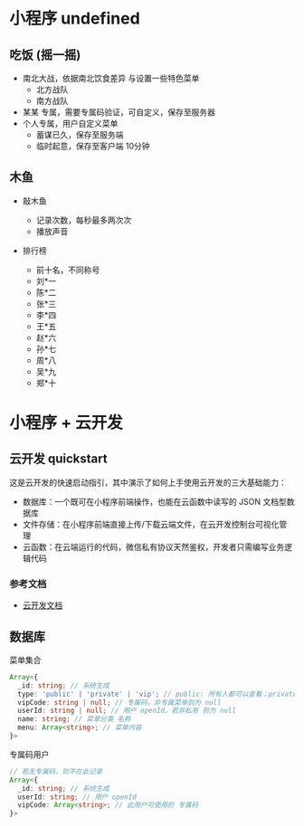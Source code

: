 # 小程序  undefined

## 吃饭 (摇一摇)

 - 南北大战，依据南北饮食差异 与设置一些特色菜单
   - 北方战队
   - 南方战队
 - 某某 专属，需要专属码验证，可自定义，保存至服务器
 - 个人专属，用户自定义菜单
   - 蓄谋已久，保存至服务端
   - 临时起意，保存至客户端 10分钟

## 木鱼

 - 敲木鱼
   - 记录次数，每秒最多两次次
   - 播放声音

 - 排行榜
   - 前十名，不同称号
   - 刘*一
   - 陈*二
   - 张*三
   - 李*四
   - 王*五
   - 赵*六
   - 孙*七
   - 周*八
   - 吴*九
   - 郑*十


# 小程序 + 云开发

## 云开发 quickstart

这是云开发的快速启动指引，其中演示了如何上手使用云开发的三大基础能力：

- 数据库：一个既可在小程序前端操作，也能在云函数中读写的 JSON 文档型数据库
- 文件存储：在小程序前端直接上传/下载云端文件，在云开发控制台可视化管理
- 云函数：在云端运行的代码，微信私有协议天然鉴权，开发者只需编写业务逻辑代码

### 参考文档

- [云开发文档](https://developers.weixin.qq.com/miniprogram/dev/wxcloud/basis/getting-started.html)

## 数据库

菜单集合
```typeScript
Array<{
  _id: string; // 系统生成
  type: 'public' | 'private' | 'vip'; // public: 所有人都可以查看；private: 个人自定义数据；code: 专属码匹配可查看
  vipCode: string | null; // 专属码，非专属菜单则为 null
  userId: string | null; // 用户 openId，若非私有 则为 null
  name: string; // 菜单分类 名称
  menu: Array<string>; // 菜单内容
}>
```

专属码用户
```typescript
// 若无专属码，则不在此记录
Array<{
  _id: string; // 系统生成
  userId: string; // 用户 openId
  vipCode: Array<string>; // 此用户可使用的 专属码
}>
```
